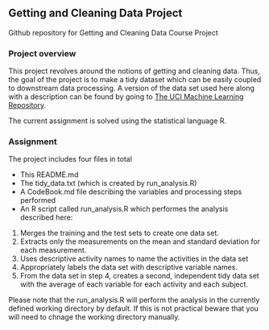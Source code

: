 ## Getting and Cleaning Data Project

Github repository for Getting and Cleaning Data Course Project

### Project overview
This project revolves around the notions of getting and cleaning data. Thus, the goal of the project is to make a tidy dataset which can be easily coupled to downstream data processing. A version of the data set used here along with a description can be found by going to [The UCI Machine Learning Repository](http://archive.ics.uci.edu/ml/datasets/Human+Activity+Recognition+Using+Smartphones). 

The current assignment is solved using the statistical language R.

### Assignment
The project includes four files in total
* This README.md
* The tidy_data.txt (which is created by run_analysis.R)
* A CodeBook.md file describing the variables and processing steps performed
* An R script called run_analysis.R which performes the analysis described here:

1. Merges the training and the test sets to create one data set.
2. Extracts only the measurements on the mean and standard deviation for each measurement.
3. Uses descriptive activity names to name the activities in the data set
4. Appropriately labels the data set with descriptive variable names.
5. From the data set in step 4, creates a second, independent tidy data set with the average of each variable for each activity and each subject.

Please note that the run_analysis.R will perform the analysis in the currently defined working directory by default. If this is not practical beware that you will need to chnage the working directory manually.